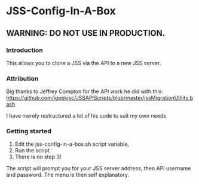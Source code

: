 # JSS-Config-In-A-Box

## WARNING: DO NOT USE IN PRODUCTION.

### Introduction

This allows you to clone a JSS via the API to a new JSS server.

### Attribution

Big thanks to Jeffrey Compton for the API work he did with this:
https://github.com/igeekjsc/JSSAPIScripts/blob/master/jssMigrationUtility.bash

I have merely restructured a lot of his code to suit my own needs

### Getting started

1. Edit the jss-config-in-a-box.sh script variable, 
2. Run the script.
3. There is no step 3!

The script will prompt you for your JSS server address, then API username and password. The menu is then self explanatory.
